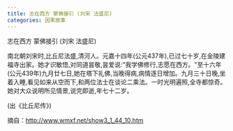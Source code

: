 ```yaml
---
title: 志在西方 蒙佛接引 (刘宋 法盛尼)
categories: 因果故事
---
```


	   
志在西方 蒙佛接引 (刘宋 法盛尼)

南北朝刘宋时,比丘尼法盛,清河人。元嘉十四年(公元437年),已过七十岁,在金陵建福寺出家。她才识敏悟,对同道昙敬,昙爱说:"我学佛修行,志愿在西方。"至十六年(公元439年)九月廿七日,她在塔下礼佛,当晚得病,病情逐日增加。九月三十日晚,坐着入睡,看见如来从空而下,和两位法士在谈论二乘法。一时光明遍照,全寺都惊奇。她对大众说明所见情景,说完即逝,年七十二岁。

(出《比丘尼传》)


摘自：http://www.wmxf.net/show3_1_44_10.htm